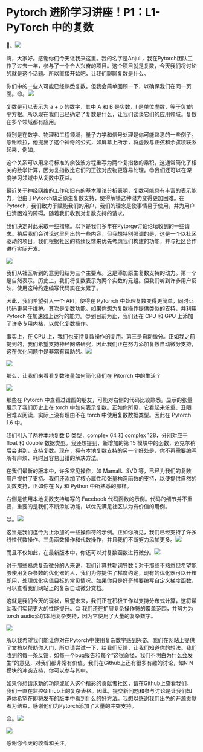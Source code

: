 # Pytorch 进阶学习讲座！P1：L1- PyTorch 中的复数 

🎼。![](img/30cfbf4aab59021d051c0076fb315c26_1.png)

嗨，大家好。感谢你们今天让我来这里。我的名字是Anjuli，我在Pytorch团队工作了过去一年，参与了一个令人兴奋的项目。这个项目就是复数，今天我们将讨论的就是这个话题。所以直接开始吧，让我们聊聊复数是什么。

你们中的一些人可能已经熟悉复数。但我会简单回顾一下，以确保我们在同一页面。😊。![](img/30cfbf4aab59021d051c0076fb315c26_3.png)

复数是可以表示为 a + b 的数字，其中 A 和 B 是实数，I 是单位虚数，等于负1的平方根。所以现在我们已经确定了复数是什么，让我们谈谈它们的应用领域。复数在多个领域都有应用。

特别是在数学、物理和工程领域，量子力学和信号处理是你可能熟悉的一些例子。感谢欧拉，他提出了这个神奇的公式，如屏幕上所示，将虚数与正弦和余弦项联系起来，例如。

这个关系可以用来将标准的余弦波方程重写为两个复指数的乘积，这通常简化了相关的数学计算，因为复指数比它们的正弦对应物更容易处理。😊我们还可以在深度学习领域中从复数中获益。

最近关于神经网络的工作和旧有的基本理论分析表明，复数可能具有丰富的表示能力，但由于Pytorch缺乏原生复数支持，使得解锁这种潜力变得更加困难。在Pytorch，我们致力于赋能我们的用户，我们的理念是使事情易于使用，并为用户扫清困难的障碍。随着我们收到对复数支持的请求。

我们决定对此采取一些措施。以下是我们多年在Pytorge讨论论坛收到的一些请求。稍后我们会讨论这里列出的一些内容，但我想特别强调的是，这是一个以社区驱动的项目，我们根据社区的持续反馈来优先考虑我们构建的功能，并与社区合作进行实际开发。

![](img/30cfbf4aab59021d051c0076fb315c26_5.png)

我们从社区听到的意见归结为三个主要点。这是添加原生复数支持的动力。第一个是自然表示。历史上，我们将复数表示为两个实数的元组。但我们听到许多用户反映，使用这种约定编写代码实在太累了。

因此，我们希望引入一个 API，使得在 Pytorrch 中处理复数变得更简单，同时让代码更易于维护。其次是复数功能。如果你想为复数操作提供类似的支持，并利用 Pytorch 在加速器上运行的能力。😊到目前为止，我们还在 CPU 和 GPU 上添加了许多专用内核，以优化复数操作。

事实上，在 CPU 上，我们也支持复数操作的复用。第三是自动微分。正如我之前提到的，我们希望支持神经网络研究，因此我们正在努力添加复数自动微分支持，这在优化问题中是非常有帮助的。![](img/30cfbf4aab59021d051c0076fb315c26_7.png)

![](img/30cfbf4aab59021d051c0076fb315c26_8.png)

那么，让我们来看看复数张量如何简化我们在 Pitorrch 中的生活？

![](img/30cfbf4aab59021d051c0076fb315c26_10.png)

那些在 Pytorch 中查看过谱图的朋友，可能对右侧的代码比较熟悉。显示的张量展示了我们历史上在 torch 中如何表示复数。正如你所见，它看起来笨重、丑陋且难以阅读，实际上没有理由不在 torch 中使用复数数据类型。因此在 Pytorch 1.6 中。

我们引入了两种本地复数 D 类型，complex 64 和 complex 128，分别对应于 float 和 double 数据类型。我还想提到，新增加的第 15 模块中的函数，迈克尔稍后会讲到，支持复数。现在，拥有本地复数支持的另一个好处是，你不再需要编写所有麻烦、耗时且容易出错的解决方法。

在我们最新的版本中，许多常见操作，如 Mamall、SVD 等，已经为我们的复数用户提供了支持。我们还添加了核心属性和张量构造函数的支持，以便提供自然的复数支持，正如你在 Ny 和 Python 中所熟悉的那样。

右侧是使用本地复数支持编写的 Facebook 代码函数的示例。代码的细节并不重要，重要的是我们不断添加功能，以优先满足社区认为有价值的用例。

😊。![](img/30cfbf4aab59021d051c0076fb315c26_12.png)

这里是我们迄今为止添加的一些操作符的示例。正如你所见，我们已经支持了许多线性代数操作、三角函数操作和代数操作，并且我们不断努力添加更多。![](img/30cfbf4aab59021d051c0076fb315c26_14.png)

而且不仅如此，在最新版本中，你还可以对复数函数进行微分。![](img/30cfbf4aab59021d051c0076fb315c26_16.png)

对于那些熟悉复杂微分的人来说，我们计算共轭词导数；对于那些不熟悉但希望能够使用复杂参数的优化器的人，我们为你提供了梯度约定，现有的优化器可以开箱即用，处理优化实值目标的常见情况。如果你只是好奇想要编写自定义梯度函数，可以查看我们网站上的复杂自动微分文档。

这就是我们今天的现状，展望未来，我们正在积极工作以支持分布式计算，这将帮助我们实现更大的性能提升。😊 我们还在扩展复杂操作符的覆盖范围，并努力为torch audio添加本地复杂支持，因为它使用了大量的复杂数字。

![](img/30cfbf4aab59021d051c0076fb315c26_18.png)

所以我希望我们能让你对在Pytorch中使用复杂数字感到兴奋。我们在网站上提供了文档以帮助你入门，所以请尝试一下，给我们反馈，让我们知道你的想法。我们收到的每一条反馈，如每一个bug报告和每个“这很奇怪，我们不明白为什么会发生”的意见，对我们都非常有价值。我们在Github上还有很多有趣的讨论，如N N模块的冲突支持，你可以参与其中。

如果你想请求新的功能或加入这个精彩的贡献者社区，请在Github上查看我们。我们一直在监控Github上的复杂表格。因此，提交新问题和参与讨论是让我们知道你希望在即将发布的版本中看到什么的好方法。我想以感谢我们出色的开源贡献者为结束，感谢他们为Pytorch添加了大量的冲突支持。

😊。![](img/30cfbf4aab59021d051c0076fb315c26_20.png)

![](img/30cfbf4aab59021d051c0076fb315c26_21.png)

感谢你今天的收看和关注。
